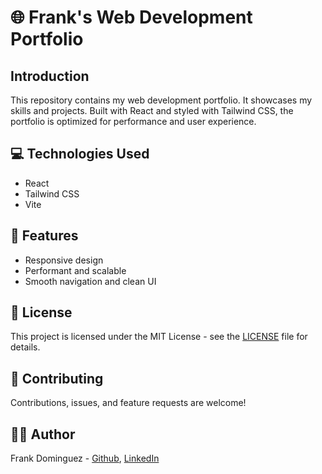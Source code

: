 # 🌐 Frank's Web Development Portfolio

## Introduction

This repository contains my web development portfolio. It showcases my skills and projects. Built with React and styled with Tailwind CSS, the portfolio is optimized for performance and user experience.

## 💻 Technologies Used

- React
- Tailwind CSS
- Vite

## 🔨 Features

- Responsive design
- Performant and scalable
- Smooth navigation and clean UI

## 📜 License

This project is licensed under the MIT License - see the [LICENSE](LICENSE) file for details.

## 🤝 Contributing

Contributions, issues, and feature requests are welcome!

## 🙋‍♂️ Author

Frank Dominguez - [Github](https://github.com/commandergavdog), [LinkedIn](https://www.linkedin.com/in/frank-dominguez3/)

